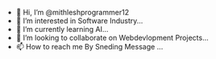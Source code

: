 - 👋 Hi, I’m @mithleshprogrammer12
- 👀 I’m interested in Software Industry...
- 🌱 I’m currently learning AI...
- 💞️ I’m looking to collaborate on Webdevlopment Projects...
- 📫 How to reach me By Sneding Message ...

<!---
mithleshprogrammer12/mithlesh-Patel is a ✨ special ✨ repository because its `README.md` (this file) appears on your GitHub profile.
You can click the Preview link to take a look at your changes.
--->
